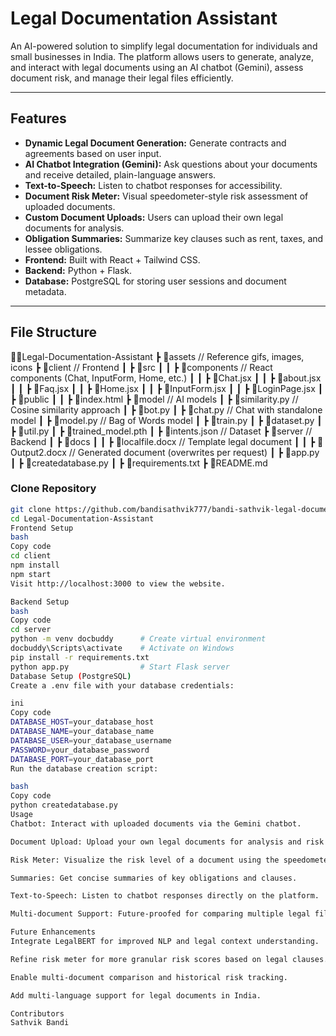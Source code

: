 # Legal Documentation Assistant

An AI-powered solution to simplify legal documentation for individuals and small businesses in India. The platform allows users to generate, analyze, and interact with legal documents using an AI chatbot (Gemini), assess document risk, and manage their legal files efficiently.

---

## Features

- **Dynamic Legal Document Generation:** Generate contracts and agreements based on user input.
- **AI Chatbot Integration (Gemini):** Ask questions about your documents and receive detailed, plain-language answers.
- **Text-to-Speech:** Listen to chatbot responses for accessibility.
- **Document Risk Meter:** Visual speedometer-style risk assessment of uploaded documents.
- **Custom Document Uploads:** Users can upload their own legal documents for analysis.
- **Obligation Summaries:** Summarize key clauses such as rent, taxes, and lessee obligations.
- **Frontend:** Built with React + Tailwind CSS.
- **Backend:** Python + Flask.
- **Database:** PostgreSQL for storing user sessions and document metadata.

---

## File Structure

👨‍💻Legal-Documentation-Assistant
┣ 📂assets // Reference gifs, images, icons
┣ 📂client // Frontend
┃ ┣ 📂src
┃ ┃ ┣ 📂components // React components (Chat, InputForm, Home, etc.)
┃ ┃ ┣ 📄Chat.jsx
┃ ┃ ┣ 📄about.jsx
┃ ┃ ┣ 📄Faq.jsx
┃ ┃ ┣ 📄Home.jsx
┃ ┃ ┣ 📄InputForm.jsx
┃ ┃ ┣ 📄LoginPage.jsx
┃ ┣ 📂public
┃ ┃ ┣ 📄index.html
┣ 📂model // AI models
┃ ┣ 📄similarity.py // Cosine similarity approach
┃ ┣ 📄bot.py
┃ ┣ 📄chat.py // Chat with standalone model
┃ ┣ 📄model.py // Bag of Words model
┃ ┣ 📄train.py
┃ ┣ 📄dataset.py
┃ ┣ 📄util.py
┃ ┣ 📄trained_model.pth
┃ ┣ 📄intents.json // Dataset
┣ 📂server // Backend
┃ ┣ 📂docs
┃ ┃ ┣ 📄localfile.docx // Template legal document
┃ ┃ ┣ 📄Output2.docx // Generated document (overwrites per request)
┃ ┣ 📄app.py
┃ ┣ 📄createdatabase.py
┃ ┣ 📄requirements.txt
┣ 📄README.md

### Clone Repository

```bash
git clone https://github.com/bandisathvik777/bandi-sathvik-legal-documentation-analysis.git
cd Legal-Documentation-Assistant
Frontend Setup
bash
Copy code
cd client
npm install
npm start
Visit http://localhost:3000 to view the website.

Backend Setup
bash
Copy code
cd server
python -m venv docbuddy      # Create virtual environment
docbuddy\Scripts\activate    # Activate on Windows
pip install -r requirements.txt
python app.py                # Start Flask server
Database Setup (PostgreSQL)
Create a .env file with your database credentials:

ini
Copy code
DATABASE_HOST=your_database_host
DATABASE_NAME=your_database_name
DATABASE_USER=your_database_username
PASSWORD=your_database_password
DATABASE_PORT=your_database_port
Run the database creation script:

bash
Copy code
python createdatabase.py
Usage
Chatbot: Interact with uploaded documents via the Gemini chatbot.

Document Upload: Upload your own legal documents for analysis and risk assessment.

Risk Meter: Visualize the risk level of a document using the speedometer-style meter.

Summaries: Get concise summaries of key obligations and clauses.

Text-to-Speech: Listen to chatbot responses directly on the platform.

Multi-document Support: Future-proofed for comparing multiple legal files.

Future Enhancements
Integrate LegalBERT for improved NLP and legal context understanding.

Refine risk meter for more granular risk scores based on legal clauses.

Enable multi-document comparison and historical risk tracking.

Add multi-language support for legal documents in India.

Contributors
Sathvik Bandi
